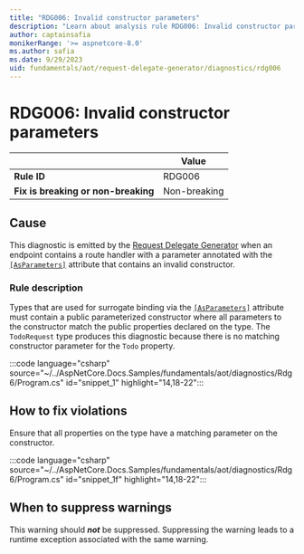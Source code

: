 ```yaml
---
title: "RDG006: Invalid constructor parameters"
description: "Learn about analysis rule RDG006: Invalid constructor parameters"
author: captainsafia
monikerRange: '>= aspnetcore-8.0'
ms.author: safia
ms.date: 9/29/2023
uid: fundamentals/aot/request-delegate-generator/diagnostics/rdg006
---
```

# RDG006: Invalid constructor parameters

<!-- UPDATE 9.0 Activate after release and INCLUDE is updated

[!INCLUDE[](~/includes/not-latest-version.md)]

-->

|                                     | Value        |
| -                                   | -            |
| **Rule ID**                         | RDG006       |
| **Fix is breaking or non-breaking** | Non-breaking |

## Cause

This diagnostic is emitted by the [Request Delegate Generator](/aspnet/core/fundamentals/aot/request-delegate-generator/rdg) when an endpoint contains a route handler with a parameter annotated with the  [`[AsParameters]`](xref:Microsoft.AspNetCore.Http.AsParametersAttribute) attribute that contains an invalid constructor.

### Rule description

Types that are used for surrogate binding via the  [`[AsParameters]`](xref:Microsoft.AspNetCore.Http.AsParametersAttribute) attribute must contain a public parameterized constructor where all parameters to the constructor match the public properties declared on the type. The `TodoRequest` type produces this diagnostic because there is no matching constructor parameter for the `Todo` property.

:::code language="csharp" source="~/../AspNetCore.Docs.Samples/fundamentals/aot/diagnostics/Rdg6/Program.cs" id="snippet_1" highlight="14,18-22":::

## How to fix violations

Ensure that all properties on the type have a matching parameter on the constructor.

:::code language="csharp" source="~/../AspNetCore.Docs.Samples/fundamentals/aot/diagnostics/Rdg6/Program.cs" id="snippet_1f" highlight="14,18-22":::

## When to suppress warnings

This warning should ***not*** be suppressed. Suppressing the warning leads to a runtime exception associated with the same warning.
